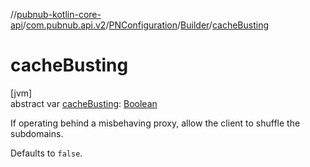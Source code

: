 //[pubnub-kotlin-core-api](../../../../index.md)/[com.pubnub.api.v2](../../index.md)/[PNConfiguration](../index.md)/[Builder](index.md)/[cacheBusting](cache-busting.md)

# cacheBusting

[jvm]\
abstract var [cacheBusting](cache-busting.md): [Boolean](https://kotlinlang.org/api/latest/jvm/stdlib/kotlin/-boolean/index.html)

If operating behind a misbehaving proxy, allow the client to shuffle the subdomains.

Defaults to `false`.
